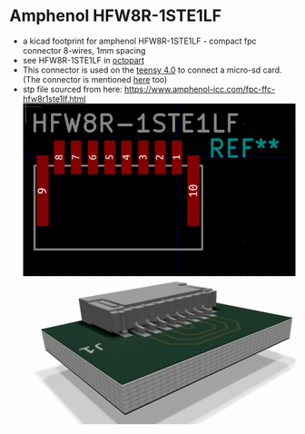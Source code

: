# Amphenol HFW8R-1STE1LF
* a kicad footprint for amphenol HFW8R-1STE1LF - compact fpc connector 8-wires, 1mm spacing
* see HFW8R-1STE1LF in [octopart](https://octopart.com/hfw8r-1ste1lf-amphenol+icc-90335451?r=sp&s=5qMbWiLUREO7aaNVjMOubg#)
* This connector is used on the [teensy 4.0](https://www.pjrc.com/store/teensy40.html) to connect a micro-sd card. (The connector is mentioned [here](https://www.pjrc.com/breakout-board-for-teensy-4-0/) too)
* stp file sourced from here: https://www.amphenol-icc.com/fpc-ffc-hfw8r1ste1lf.html
![HFW8R-1STE1LF](images/HFW8R-1STE1LF.png)
![HFW8R-1STE1LF](images/HFW8R-1STE1LF-render.png)
